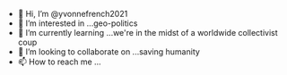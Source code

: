 - 👋 Hi, I’m @yvonnefrench2021
- 👀 I’m interested in ...geo-politics
- 🌱 I’m currently learning ...we're in the midst of a worldwide collectivist coup
- 💞️ I’m looking to collaborate on ...saving humanity
- 📫 How to reach me ...

<!---
yvonnefrench2021/yvonnefrench2021 is a ✨ special ✨ repository because its `README.md` (this file) appears on your GitHub profile.
You can click the Preview link to take a look at your changes.
--->
